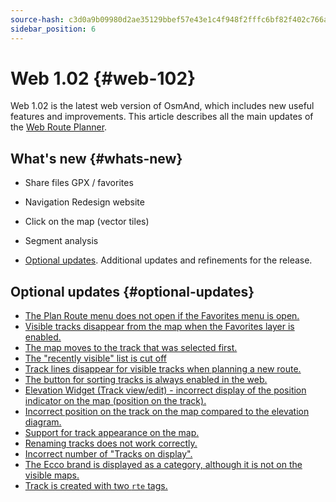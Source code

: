 ```yaml
---
source-hash: c3d0a9b09980d2ae35129bbef57e43e1c4f948f2fffc6bf82f402c766a05620e
sidebar_position: 6
---
```


# Web 1.02 {#web-102}

Web 1.02 is the latest web version of OsmAnd, which includes new useful features and improvements. This article describes all the main updates of the [Web Route Planner](../user/web/index.md).


## What's new {#whats-new}

- Share files GPX / favorites
- Navigation Redesign website
- Click on the map (vector tiles)
- Segment analysis


- [Optional updates](#optional-updates). Additional updates and refinements for the release.


## Optional updates {#optional-updates}

- [The Plan Route menu does not open if the Favorites menu is open.](https://github.com/osmandapp/web/issues/706)
- [Visible tracks disappear from the map when the Favorites layer is enabled.](https://github.com/osmandapp/web/issues/746)
- [The map moves to the track that was selected first.](https://github.com/osmandapp/web/issues/728)
- [The "recently visible" list is cut off](https://github.com/osmandapp/web/issues/743)
- [Track lines disappear for visible tracks when planning a new route.](https://github.com/osmandapp/web/issues/745)
- [The button for sorting tracks is always enabled in the web.](https://github.com/osmandapp/web/issues/649)
- [Elevation Widget (Track view/edit) - incorrect display of the position indicator on the map (position on the track).](https://github.com/osmandapp/web/issues/767)
- [Incorrect position on the track on the map compared to the elevation diagram.](https://github.com/osmandapp/web/issues/727)
- [Support for track appearance on the map.](https://github.com/osmandapp/web/issues/711)
- [Renaming tracks does not work correctly.](https://github.com/osmandapp/web/issues/744)
- [Incorrect number of "Tracks on display".](https://github.com/osmandapp/web/issues/798)
- [The Ecco brand is displayed as a category, although it is not on the visible maps.](https://github.com/osmandapp/web/issues/807)
- [Track is created with two `rte` tags.](https://github.com/osmandapp/OsmAnd-iOS/issues/4466)